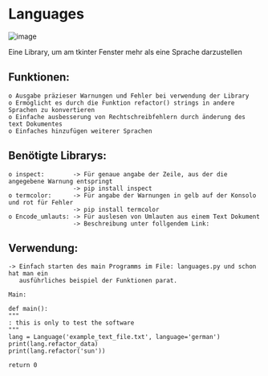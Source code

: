 # Languages
![image](https://user-images.githubusercontent.com/87471423/127821136-d2b1f932-1cad-4690-b0c0-3d8dbe353dad.png)

Eine Library, um am tkinter Fenster mehr als eine Sprache darzustellen

## Funktionen:
    o Ausgabe präzieser Warnungen und Fehler bei verwendung der Library
    o Ermöglicht es durch die Funktion refactor() strings in andere Sprachen zu konvertieren
    o Einfache ausbesserung von Rechtschreibfehlern durch änderung des text Dokumentes
    o Einfaches hinzufügen weiterer Sprachen

## Benötigte Librarys:
    o inspect:        -> Für genaue angabe der Zeile, aus der die angegebene Warnung entspringt
                      -> pip install inspect
    o termcolor:      -> Für angabe der Warnungen in gelb auf der Konsolo und rot für Fehler
                      -> pip install termcolor
    o Encode_umlauts: -> Für auslesen von Umlauten aus einem Text Dokument
                      -> Beschreibung unter follgendem Link:

## Verwendung:
    -> Einfach starten des main Programms im File: languages.py und schon hat man ein
       ausführliches beispiel der Funktionen parat.
    
    Main:
    
    def main():
    """
    : this is only to test the software
    """
    lang = Language('example_text_file.txt', language='german')
    print(lang.refactor_data)
    print(lang.refactor('sun'))

    return 0
    
                      
    
